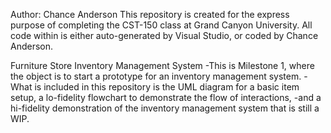 Author: Chance Anderson
This repository is created for the express purpose of completing the CST-150 class at Grand Canyon University. 
All code within is either auto-generated by Visual Studio, or coded by Chance Anderson. 

Furniture Store Inventory Management System
-This is Milestone 1, where the object is to start a prototype for an inventory management system. 
-What is included in this repository is the UML diagram for a basic item setup, a lo-fidelity flowchart to demonstrate the flow of interactions,
-and a hi-fidelity demonstration of the inventory management system that is still a WIP. 
